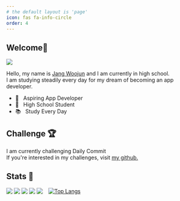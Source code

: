 ```yaml
---
# the default layout is 'page'
icon: fas fa-info-circle
order: 4
---
```


## Welcome👋
<img src="https://mblogthumb-phinf.pstatic.net/MjAxODExMDFfMTcw/MDAxNTQxMDQyMDg4MjQ0.B0N974qP_FCEw6Hj28xDjRYXTHU6R7M7pEpvsRKhqlAg.zaTEhwKDfmQql81e44pyBapnlvdO38GdJHME-V_fQkAg.GIF.yellowouk2/1540993661620.GIF?type=w800"/>

Hello, my name is [Jang Woojun](https://my.surfit.io/w/72920266) and I am currently in high school.<br> 
I am studying steadily every day for my dream of becoming an app developer.
- 📲 &nbsp; Aspiring App Developer
- 🏫 &nbsp; High School Student 
- 📚 &nbsp; Study Every Day

## Challenge 🏆
I am currently challenging Daily Commit<br>
If you're interested in my challenges, visit <a href="https://jangwoojun.github.io/"> my github.</a>

## Stats 👾   
<div style="float: left; margin-right: 15px;">
  <img src="https://img.shields.io/badge/Kotlin-7F52FF?style=flat-square&logo=Kotlin&logoColor=white"/>
  <img src="https://img.shields.io/badge/Swift-F05138?style=flat-square&logo=Swift&logoColor=white"/>
  <img src="https://img.shields.io/badge/Python-3776AB?style=flat-square&logo=Python&logoColor=white"/>
  <img src="https://img.shields.io/badge/C++-00599C?style=flat-square&logo=C%2B%2B&logoColor=white"/>
  <img src="https://img.shields.io/badge/C-A8B9CC?style=flat-square&logo=C&logoColor=white"/>
</div>

[![Top Langs](https://github-readme-stats.vercel.app/api/top-langs/?username=Jangwoojun&exclude_repo=Machine-Learning,big-data-analysis,Web&hide=html,javascript&layout=compact)](https://github.com/anuraghazra/github-readme-stats)
